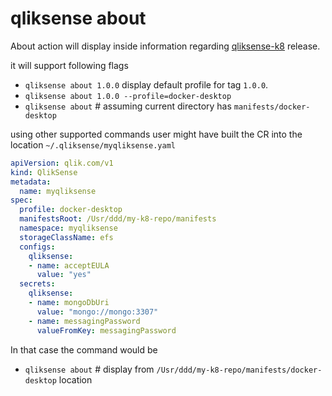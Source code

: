 # qliksense about

About action will display inside information regarding [qliksense-k8](https://github.com/qlik-oss/qliksense-k8s) release.

it will support following flags

- `qliksense about 1.0.0` display default profile for tag `1.0.0`.
- `qliksense about 1.0.0 --profile=docker-desktop`
- `qliksense about` # assuming current directory has `manifests/docker-desktop`

using other supported commands user might have built the CR into the location `~/.qliksense/myqliksense.yaml`

```yaml
apiVersion: qlik.com/v1
kind: QlikSense
metadata:
  name: myqliksense
spec:
  profile: docker-desktop
  manifestsRoot: /Usr/ddd/my-k8-repo/manifests
  namespace: myqliksense
  storageClassName: efs
  configs:
    qliksense:
    - name: acceptEULA
      value: "yes"
  secrets:
    qliksense:
    - name: mongoDbUri
      value: "mongo://mongo:3307"
    - name: messagingPassword
      valueFromKey: messagingPassword
```

In that case the command would be

- `qliksense about` # display from `/Usr/ddd/my-k8-repo/manifests/docker-desktop` location
